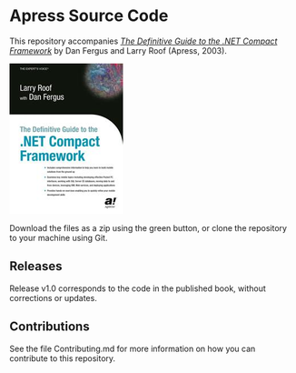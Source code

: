 # Apress Source Code

This repository accompanies [*The Definitive Guide to the .NET Compact Framework*](http://www.apress.com/9781590590959) by Dan Fergus and Larry Roof (Apress, 2003).

![Cover image](9781590590959.jpg)

Download the files as a zip using the green button, or clone the repository to your machine using Git.

## Releases

Release v1.0 corresponds to the code in the published book, without corrections or updates.

## Contributions

See the file Contributing.md for more information on how you can contribute to this repository.
